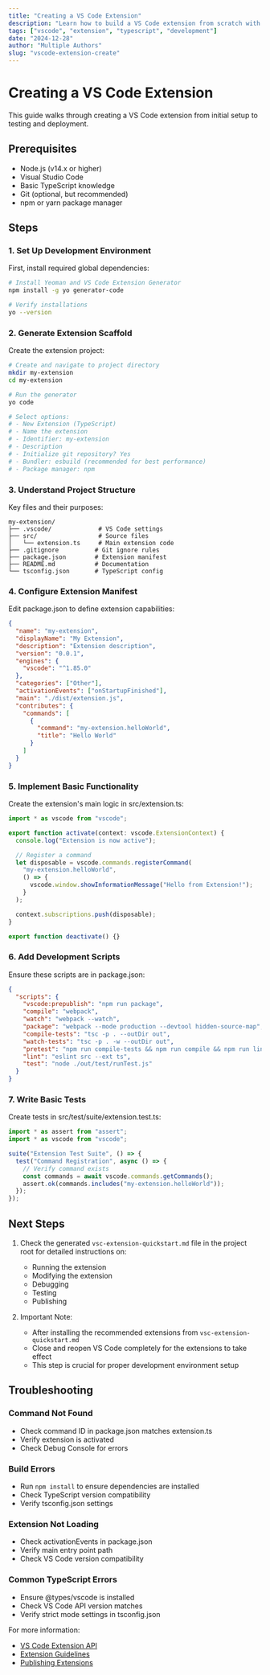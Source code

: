 ```yaml
---
title: "Creating a VS Code Extension"
description: "Learn how to build a VS Code extension from scratch with TypeScript"
tags: ["vscode", "extension", "typescript", "development"]
date: "2024-12-28"
author: "Multiple Authors"
slug: "vscode-extension-create"
---
```


# Creating a VS Code Extension

This guide walks through creating a VS Code extension from initial setup to testing and deployment.

## Prerequisites

- Node.js (v14.x or higher)
- Visual Studio Code
- Basic TypeScript knowledge
- Git (optional, but recommended)
- npm or yarn package manager

## Steps

### 1. Set Up Development Environment

First, install required global dependencies:

```bash
# Install Yeoman and VS Code Extension Generator
npm install -g yo generator-code

# Verify installations
yo --version
```

### 2. Generate Extension Scaffold

Create the extension project:

```bash
# Create and navigate to project directory
mkdir my-extension
cd my-extension

# Run the generator
yo code

# Select options:
# - New Extension (TypeScript)
# - Name the extension
# - Identifier: my-extension
# - Description
# - Initialize git repository? Yes
# - Bundler: esbuild (recommended for best performance)
# - Package manager: npm
```

### 3. Understand Project Structure

Key files and their purposes:

```plaintext
my-extension/
├── .vscode/             # VS Code settings
├── src/                 # Source files
│   └── extension.ts     # Main extension code
├── .gitignore          # Git ignore rules
├── package.json        # Extension manifest
├── README.md           # Documentation
└── tsconfig.json       # TypeScript config
```

### 4. Configure Extension Manifest

Edit package.json to define extension capabilities:

```json
{
  "name": "my-extension",
  "displayName": "My Extension",
  "description": "Extension description",
  "version": "0.0.1",
  "engines": {
    "vscode": "^1.85.0"
  },
  "categories": ["Other"],
  "activationEvents": ["onStartupFinished"],
  "main": "./dist/extension.js",
  "contributes": {
    "commands": [
      {
        "command": "my-extension.helloWorld",
        "title": "Hello World"
      }
    ]
  }
}
```

### 5. Implement Basic Functionality

Create the extension's main logic in src/extension.ts:

```typescript
import * as vscode from "vscode";

export function activate(context: vscode.ExtensionContext) {
  console.log("Extension is now active");

  // Register a command
  let disposable = vscode.commands.registerCommand(
    "my-extension.helloWorld",
    () => {
      vscode.window.showInformationMessage("Hello from Extension!");
    }
  );

  context.subscriptions.push(disposable);
}

export function deactivate() {}
```

### 6. Add Development Scripts

Ensure these scripts are in package.json:

```json
{
  "scripts": {
    "vscode:prepublish": "npm run package",
    "compile": "webpack",
    "watch": "webpack --watch",
    "package": "webpack --mode production --devtool hidden-source-map",
    "compile-tests": "tsc -p . --outDir out",
    "watch-tests": "tsc -p . -w --outDir out",
    "pretest": "npm run compile-tests && npm run compile && npm run lint",
    "lint": "eslint src --ext ts",
    "test": "node ./out/test/runTest.js"
  }
}
```

### 7. Write Basic Tests

Create tests in src/test/suite/extension.test.ts:

```typescript
import * as assert from "assert";
import * as vscode from "vscode";

suite("Extension Test Suite", () => {
  test("Command Registration", async () => {
    // Verify command exists
    const commands = await vscode.commands.getCommands();
    assert.ok(commands.includes("my-extension.helloWorld"));
  });
});
```

## Next Steps

1. Check the generated `vsc-extension-quickstart.md` file in the project root for detailed instructions on:

   - Running the extension
   - Modifying the extension
   - Debugging
   - Testing
   - Publishing

2. Important Note:
   - After installing the recommended extensions from `vsc-extension-quickstart.md`
   - Close and reopen VS Code completely for the extensions to take effect
   - This step is crucial for proper development environment setup

## Troubleshooting

### Command Not Found

- Check command ID in package.json matches extension.ts
- Verify extension is activated
- Check Debug Console for errors

### Build Errors

- Run `npm install` to ensure dependencies are installed
- Check TypeScript version compatibility
- Verify tsconfig.json settings

### Extension Not Loading

- Check activationEvents in package.json
- Verify main entry point path
- Check VS Code version compatibility

### Common TypeScript Errors

- Ensure @types/vscode is installed
- Check VS Code API version matches
- Verify strict mode settings in tsconfig.json

For more information:

- [VS Code Extension API](https://code.visualstudio.com/api)
- [Extension Guidelines](https://code.visualstudio.com/api/references/extension-guidelines)
- [Publishing Extensions](https://code.visualstudio.com/api/working-with-extensions/publishing-extension)
